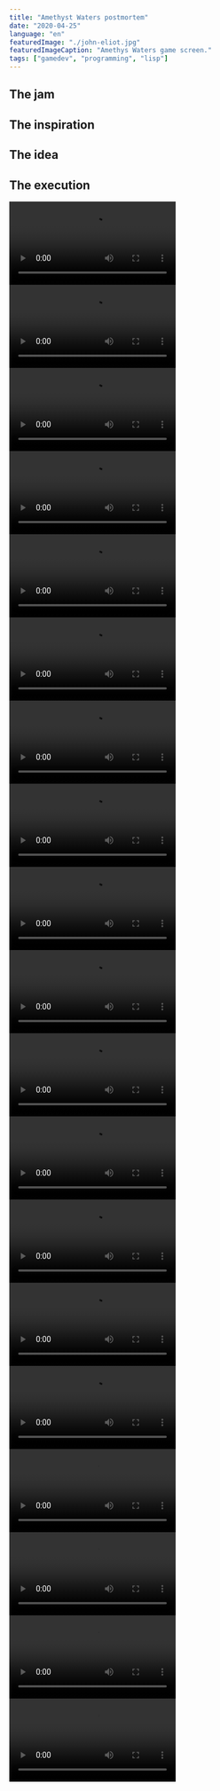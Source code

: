 ```yaml
---
title: "Amethyst Waters postmortem"
date: "2020-04-25"
language: "en"
featuredImage: "./john-eliot.jpg"
featuredImageCaption: "Amethys Waters game screen."
tags: ["gamedev", "programming", "lisp"]
---
```


## The jam

## The inspiration

## The idea

## The execution

<video autoplay loop>
  <source src="../../../../../../blog-assets/2020/amethyst-waters/videos/p1.mp4" type="video/mp4" />
</video>
<video autoplay loop>
  <source src="../../../../../../blog-assets/2020/amethyst-waters/videos/p2.mp4" type="video/mp4" />
</video>
<video autoplay loop>
  <source src="../../../../../../blog-assets/2020/amethyst-waters/videos/p3.mp4" type="video/mp4" />
</video>
<video autoplay loop>
  <source src="../../../../../../blog-assets/2020/amethyst-waters/videos/p4.mp4" type="video/mp4" />
</video>
<video autoplay loop>
  <source src="../../../../../../blog-assets/2020/amethyst-waters/videos/p5.mp4" type="video/mp4" />
</video>
<video autoplay loop>
  <source src="../../../../../../blog-assets/2020/amethyst-waters/videos/p6.mp4" type="video/mp4" />
</video>
<video autoplay loop>
  <source src="../../../../../../blog-assets/2020/amethyst-waters/videos/p7.mp4" type="video/mp4" />
</video>
<video autoplay loop>
  <source src="../../../../../../blog-assets/2020/amethyst-waters/videos/p8.mp4" type="video/mp4" />
</video>
<video autoplay loop>
  <source src="../../../../../../blog-assets/2020/amethyst-waters/videos/p9.mp4" type="video/mp4" />
</video>
<video autoplay loop>
  <source src="../../../../../../blog-assets/2020/amethyst-waters/videos/p10.mp4" type="video/mp4" />
</video>
<video autoplay loop>
  <source src="../../../../../../blog-assets/2020/amethyst-waters/videos/p11.mp4" type="video/mp4" />
</video>
<video autoplay loop>
  <source src="../../../../../../blog-assets/2020/amethyst-waters/videos/p12.mp4" type="video/mp4" />
</video>
<video autoplay loop>
  <source src="../../../../../../blog-assets/2020/amethyst-waters/videos/p13.mp4" type="video/mp4" />
</video>
<video autoplay loop>
  <source src="../../../../../../blog-assets/2020/amethyst-waters/videos/p14.mp4" type="video/mp4" />
</video>
<video autoplay loop>
  <source src="../../../../../../blog-assets/2020/amethyst-waters/videos/p15.mp4" type="video/mp4" />
</video>
<video autoplay loop>
  <source src="../../../../../../blog-assets/2020/amethyst-waters/videos/p16.mp4" type="video/mp4" />
</video>
<video autoplay loop>
  <source src="../../../../../../blog-assets/2020/amethyst-waters/videos/p17.mp4" type="video/mp4" />
</video>
<video autoplay loop>
  <source src="../../../../../../blog-assets/2020/amethyst-waters/videos/p18.mp4" type="video/mp4" />
</video>
<video autoplay loop>
  <source src="../../../../../../blog-assets/2020/amethyst-waters/videos/p19.mp4" type="video/mp4" />
</video>

